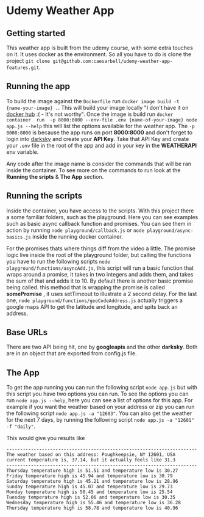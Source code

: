 # Udemy Weather App

## Getting started
This weather app is built from the udemy course, with some extra touches on it. It uses docker as the environment. So all you have to do is clone the project `git clone git@github.com:caesarbell/udemy-weather-app-features.git`.

## Running the app
To build the image against the `Dockerfile`  run `docker image build -t {name-your-image} .`. This will build your image locally "I don't have it on [docker hub](hub.docker.com) :( - It's not worthy". Once the image is build run `docker container  run  -p 8000:8000 --env-file .env {name-of-your-image} node app.js --help` this will list the options available for the weather app. The `-p 8000:8000` is because the app runs on port **8000:8000**  and don't forget to login into [darksky](https://darksky.net/dev) and create your **API Key**. Take that API Key and create your `.env` file in the root of the app and add in your key in the **WEATHERAPI** env variable.

Any code after the image name is consider the commands that will be ran inside the container. To see more on the commands to run look at the **Running the sripts** & **The App** section.


## Running the scripts
Inside the container, you have access to the scripts. With this project there a some familiar folders, such as the playground. Here you can see examples such as basic async callback function and promises. You can see them in action by running `node playground/callback.js` or `node playground/async-basics.js` inside the running docker container.

For the promises thats where things diff from the video a little. The promise logic live inside the root of the playground folder, but calling the functions you have to run the following scripts `node playground/functions/asyncAdd.js`, this script will run a basic function that wraps around a promise, it takes in two integers and adds them, and takes the sum of that and adds it to 10. By default there is another basic promise being called. this method that is wrapping the promise is called **somePromise** , it uses setTimeout to illustrate a 2 second delay. For the last one, `node playground/functions/geoCodeAddress.js` actually triggers a google maps API to get the latitude and longitude, and spits back an address.

## Base URLs
There are two API being hit, one by **googleapis** and the other **darksky**. Both are in an object that are exported from config.js file.



## The App
To get the app running you can run the following script `node app.js` but with this script you have two options you can run. To see the options you can run `node app.js --help`, here you can see a list of options for this app.  For example if you want the weather based on your address or zip you can run the following script `node app.js -a "12603"`. You can also get the weather for the next 7 days, by running the following script `node app.js -a "12601" -f "daily"`.

This would give you results like

```
----------------------------------------------------------------------
The weather based on this address: Poughkeepsie, NY 12601, USA
current temperature is, 37.14, but it actually feels like 31.3
----------------------------------------------------------------------
Thursday temperature high is 51.51 and temperature low is 30.27
Friday temperature high is 45.94 and temperature low is 30.79
Saturday temperature high is 45.21 and temperature low is 28.96
Sunday temperature high is 45.07 and temperature low is 29.73
Monday temperature high is 50.45 and temperature low is 25.54
Tuesday temperature high is 52.06 and temperature low is 30.35
Wednesday temperature high is 55.46 and temperature low is 36.28
Thursday temperature high is 58.78 and temperature low is 40.96
```
